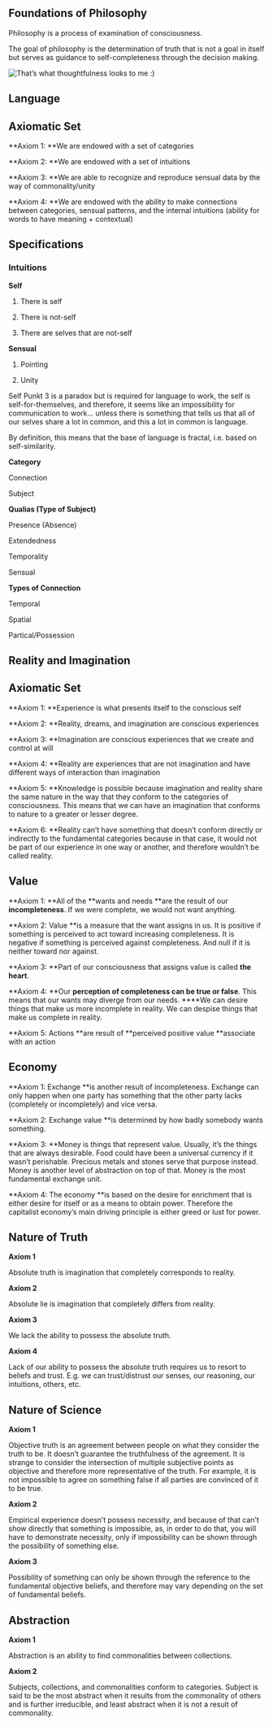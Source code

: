 ## Foundations of Philosophy

Philosophy is a process of examination of consciousness.

The goal of philosophy is the determination of truth that is not a goal in itself but serves as guidance to self-completeness through the decision making.

![That’s what thoughtfulness looks to me :)](https://cdn-images-1.medium.com/max/2000/0*nHF2htBjjrU9WIWG)

## Language

## Axiomatic Set

**Axiom 1: **We are endowed with a set of categories

**Axiom 2: **We are endowed with a set of intuitions

**Axiom 3: **We are able to recognize and reproduce sensual data by the way of commonality/unity

**Axiom 4: **We are endowed with the ability to make connections between categories, sensual patterns, and the internal intuitions (ability for words to have meaning + contextual)

## Specifications

### Intuitions

**Self**

1.  There is self

2.  There is not-self

3.  There are selves that are not-self

**Sensual**

1.  Pointing

2.  Unity

Self Punkt 3 is a paradox but is required for language to work, the self is self-for-themselves, and therefore, it seems like an impossibility for communication to work… unless there is something that tells us that all of our selves share a lot in common, and this a lot in common is language.

By definition, this means that the base of language is fractal, i.e. based on self-similarity.

**Category**

Connection

Subject

**Qualias (Type of Subject)**

Presence (Absence)

Extendedness

Temporality

Sensual

**Types of Connection**

Temporal

Spatial

Partical/Possession

## Reality and Imagination

## Axiomatic Set

**Axiom 1: **Experience is what presents itself to the conscious self

**Axiom 2: **Reality, dreams, and imagination are conscious experiences

**Axiom 3: **Imagination are conscious experiences that we create and control at will

**Axiom 4: **Reality are experiences that are not imagination and have different ways of interaction than imagination

**Axiom 5: **Knowledge is possible because imagination and reality share the same nature in the way that they conform to the categories of consciousness. This means that we can have an imagination that conforms to nature to a greater or lesser degree.

**Axiom 6: **Reality can’t have something that doesn’t conform directly or indirectly to the fundamental categories because in that case, it would not be part of our experience in one way or another, and therefore wouldn’t be called reality.

## Value

**Axiom 1: **All of the **wants and needs **are the result of our **incompleteness**. If we were complete, we would not want anything.

**Axiom 2: Value **is a measure that the want assigns in us. It is positive if something is perceived to act toward increasing completeness. It is negative if something is perceived against completeness. And null if it is neither toward nor against.

**Axiom 3: **Part of our consciousness that assigns value is called **the heart**.

**Axiom 4: **Our **perception of completeness can be true or false**. This means that our wants may diverge from our needs. \*\*\*\*We can desire things that make us more incomplete in reality. We can despise things that make us complete in reality.

**Axiom 5: Actions **are result of **perceived positive value **associate with an action

## Economy

**Axiom 1: Exchange **is another result of incompleteness. Exchange can only happen when one party has something that the other party lacks (completely or incompletely) and vice versa.

**Axiom 2: Exchange value **is determined by how badly somebody wants something.

**Axiom 3: **Money is things that represent value. Usually, it’s the things that are always desirable. Food could have been a universal currency if it wasn’t perishable. Precious metals and stones serve that purpose instead. Money is another level of abstraction on top of that. Money is the most fundamental exchange unit.

**Axiom 4: The economy **is based on the desire for enrichment that is either desire for itself or as a means to obtain power. Therefore the capitalist economy’s main driving principle is either greed or lust for power.

## Nature of Truth

**Axiom 1**

Absolute truth is imagination that completely corresponds to reality.

**Axiom 2**

Absolute lie is imagination that completely differs from reality.

**Axiom 3**

We lack the ability to possess the absolute truth.

**Axiom 4**

Lack of our ability to possess the absolute truth requires us to resort to beliefs and trust. E.g. we can trust/distrust our senses, our reasoning, our intuitions, others, etc.

## Nature of Science

**Axiom 1**

Objective truth is an agreement between people on what they consider the truth to be. It doesn’t guarantee the truthfulness of the agreement. It is strange to consider the intersection of multiple subjective points as objective and therefore more representative of the truth. For example, it is not impossible to agree on something false if all parties are convinced of it to be true.

**Axiom 2**

Empirical experience doesn’t possess necessity, and because of that can’t show directly that something is impossible, as, in order to do that, you will have to demonstrate necessity, only if impossibility can be shown through the possibility of something else.

**Axiom 3**

Possibility of something can only be shown through the reference to the fundamental objective beliefs, and therefore may vary depending on the set of fundamental beliefs.

## Abstraction

**Axiom 1**

Abstraction is an ability to find commonalities between collections.

**Axiom 2**

Subjects, collections, and commonalities conform to categories. Subject is said to be the most abstract when it results from the commonality of others and is further irreducible, and least abstract when it is not a result of commonality.
